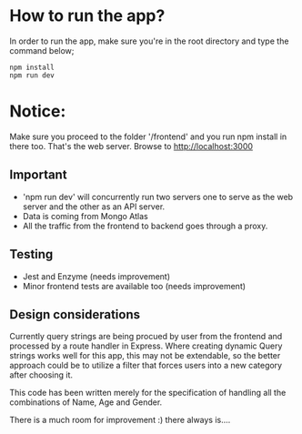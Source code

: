 # How to run the app?

In order to run the app, make sure you're in the root directory and type the command below;

```
npm install
npm run dev
```
# Notice: 
Make sure you proceed to the folder '/frontend' and you run npm install in there too. That's the web server. 
Browse to [http://localhost:3000](http://localhost:3000)

## Important

- 'npm run dev' will concurrently run two servers one to serve as the web server and the other as an API server.
- Data is coming from Mongo Atlas
- All the traffic from the frontend to backend goes through a proxy.

## Testing

- Jest and Enzyme (needs improvement)
- Minor frontend tests are available too (needs improvement)

## Design considerations

Currently query strings are being procued by user from the frontend and processed by a route handler in Express.
Where creating dynamic Query strings works well for this app, this may not be extendable, so the better approach could be
to utilize a filter that forces users into a new category after choosing it.

This code has been written merely for the specification of handling all the combinations of Name, Age and Gender.

There is a much room for improvement :) there always is....
